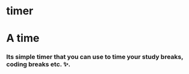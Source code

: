 # timer
# A time

### Its simple timer that you can use to time your study breaks, coding breaks etc. ✨.
